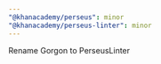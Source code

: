 ```yaml
---
"@khanacademy/perseus": minor
"@khanacademy/perseus-linter": minor
---
```


Rename Gorgon to PerseusLinter
